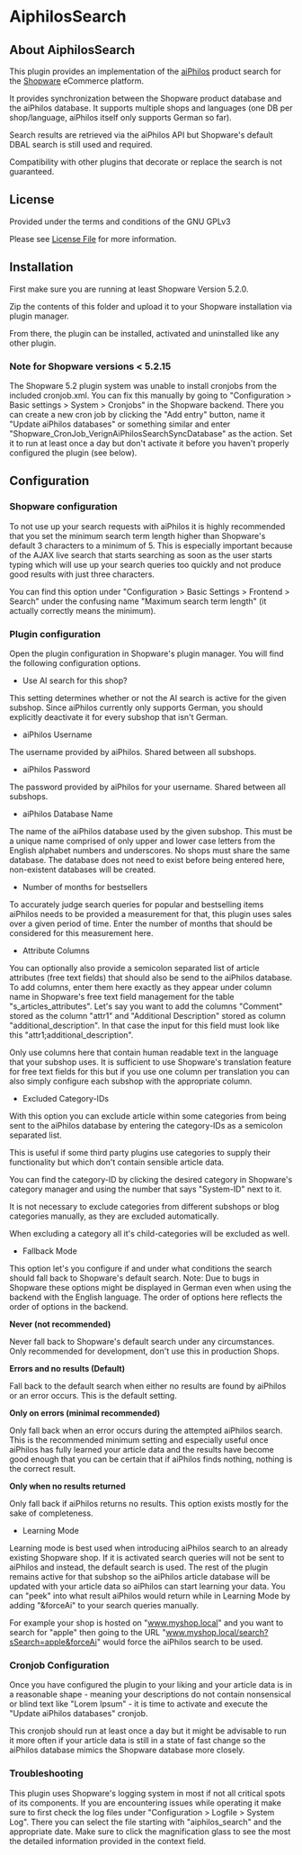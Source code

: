 # AiphilosSearch
## About AiphilosSearch
This plugin provides an implementation of the [aiPhilos](https://aiphilos.com) product search for the [Shopware](https://shopware.com/) eCommerce platform.

It provides synchronization between the Shopware product database and the aiPhilos database. It supports multiple shops and languages (one DB per shop/language, aiPhilos itself only supports German so far).

Search results are retrieved via the aiPhilos API but Shopware's default DBAL search is still used and required.

Compatibility with other plugins that decorate or replace the search is not guaranteed.  

## License

Provided under the terms and conditions of the GNU GPLv3

Please see [License File](LICENSE.md) for more information.

## Installation

First make sure you are running at least Shopware Version 5.2.0.

Zip the contents of this folder and upload it to your Shopware installation via plugin manager.

From there, the plugin can be installed, activated and uninstalled like any other plugin.

### Note for Shopware versions < 5.2.15

The Shopware 5.2 plugin system was unable to install cronjobs from the included cronjob.xml. You can fix this manually by going to "Configuration > Basic settings > System > Cronjobs" in the Shopware backend. There you can create a new cron job by clicking the "Add entry" button, name it "Update aiPhilos databases" or something similar and enter "Shopware_CronJob_VerignAiPhilosSearchSyncDatabase" as the action. Set it to run at least once a day but don't activate it before you haven't properly configured the plugin (see below).

## Configuration

### Shopware configuration

To not use up your search requests with aiPhilos it is highly recommended that you set the minimum search term length higher than Shopware's default 3 characters to a minimum of 5.
This is especially important because of the AJAX live search that starts searching as soon as the user starts typing which will use up your search queries too quickly and not produce good results with just three characters.

You can find this option under "Configuration > Basic Settings > Frontend > Search" under the confusing name "Maximum search term length" (it actually correctly means the minimum).


### Plugin configuration
Open the plugin configuration in Shopware's plugin manager.
You will find the following configuration options.

* Use AI search for this shop?

This setting determines whether or not the AI search is active for the given subshop. Since aiPhilos currently only supports German, you should explicitly deactivate it for every subshop that isn't German.

* aiPhilos Username

The username provided by aiPhilos.
Shared between all subshops.

* aiPhilos Password

The password provided by aiPhilos for your username.
Shared between all subshops.

* aiPhilos Database Name

The name of the aiPhilos database used by the given subshop. 
This must be a unique name comprised of only upper and lower case letters from the English alphabet numbers and underscores. No shops must share the same database. 
The database does not need to exist before being entered here, non-existent databases will be created.

* Number of months for bestsellers

To accurately judge search queries for popular and bestselling items aiPhilos needs to be provided a measurement for that, this plugin uses sales over a given period of time.
Enter the number of months that should be considered for this measurement here.

* Attribute Columns

You can optionally also provide a semicolon separated list of article attributes (free text fields) that should also be send to the aiPhilos database. To add columns, enter them here exactly as they appear under column name in Shopware's free text field management for the table "s_articles_attributes".
Let's say you want to add the columns "Comment" stored as the column "attr1" and "Additional Description" stored as column "additional_description".
In that case the input for this field must look like this "attr1;additional_description".

Only use columns here that contain human readable text in the language that your subshop uses. It is sufficient to use Shopware's translation feature for free text fields for this but if you use one column per translation you can also simply configure each subshop with the appropriate column.

* Excluded Category-IDs

With this option you can exclude article within some categories from being sent to the aiPhilos database by entering the category-IDs as a semicolon separated list.

This is useful if some third party plugins use categories to supply their functionality but which don't contain sensible article data.

You can find the category-ID by clicking the desired category in Shopware's category manager and using the number that says "System-ID" next to it.

It is not necessary to exclude categories from different subshops or blog categories manually, as they are excluded automatically.

When excluding a category all it's child-categories will be excluded as well.

* Fallback Mode

This option let's you configure if and under what conditions the search should fall back to Shopware's default search.
Note: Due to bugs in Shopware these options might be displayed in German even when using the backend with the English language. The order of options here reflects the order of options in the backend.

__Never (not recommended)__

Never fall back to Shopware's default search under any circumstances. Only recommended for development, don't use this in production Shops.

__Errors and no results (Default)__

Fall back to the default search when either no results are found by aiPhilos or an error occurs. This is the default setting.

__Only on errors (minimal recommended)__

Only fall back when an error occurs during the attempted aiPhilos search. This is the recommended minimum setting and especially useful once aiPhilos has fully learned your article data and the results have become good enough that you can be certain that if aiPhilos finds nothing, nothing is the correct result.

__Only when no results returned__

Only fall back if aiPhilos returns no results.
This option exists mostly for the sake of completeness.

* Learning Mode

Learning mode is best used when introducing aiPhilos search to an already existing Shopware shop. If it is activated search queries will not be sent to aiPhilos and instead, the default search is used. The rest of the plugin remains active for that subshop so the aiPhilos article database will be updated with your article data so aiPhilos can start learning your data. You can "peek" into what result aiPhilos would return while in Learning Mode by adding "&forceAi" to your search queries manually.

For example your shop is hosted on "www.myshop.local" and you want to search for "apple" then going to the URL "www.myshop.local/search?sSearch=apple&forceAi" would force the aiPhilos search to be used.

### Cronjob Configuration

Once you have configured the plugin to your liking and your article data is in a reasonable shape - meaning your descriptions do not contain nonsensical or blind text like "Lorem Ipsum" - it is time to activate and execute the "Update aiPhilos databases" cronjob.

This cronjob should run at least once a day but it might be advisable to run it more often if your article data is still in a state of fast change so the aiPhilos database mimics the Shopware database more closely.

### Troubleshooting

This plugin uses Shopware's logging system in most if not all critical spots of its components. If you are encountering issues while operating it make sure to first check the log files under "Configuration > Logfile > System Log". There you can select the file starting with "aiphilos_search" and the appropriate date.
Make sure to click the magnification glass to see the most the detailed information provided in the context field.